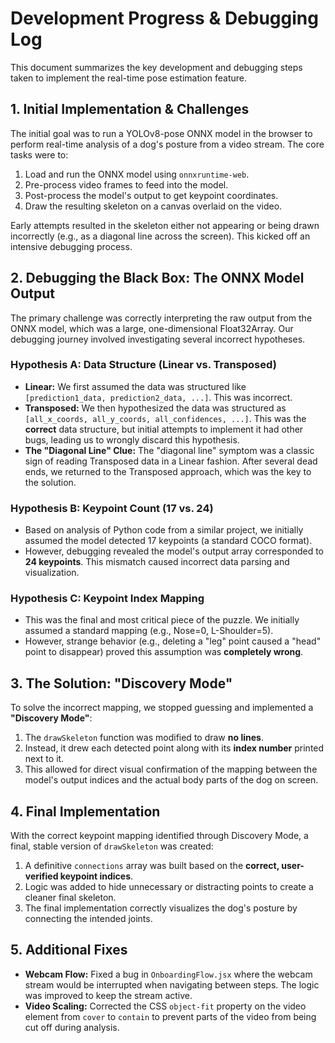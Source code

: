 # Development Progress & Debugging Log

This document summarizes the key development and debugging steps taken to implement the real-time pose estimation feature.

## 1. Initial Implementation & Challenges

The initial goal was to run a YOLOv8-pose ONNX model in the browser to perform real-time analysis of a dog's posture from a video stream. The core tasks were to:
1.  Load and run the ONNX model using `onnxruntime-web`.
2.  Pre-process video frames to feed into the model.
3.  Post-process the model's output to get keypoint coordinates.
4.  Draw the resulting skeleton on a canvas overlaid on the video.

Early attempts resulted in the skeleton either not appearing or being drawn incorrectly (e.g., as a diagonal line across the screen). This kicked off an intensive debugging process.

## 2. Debugging the Black Box: The ONNX Model Output

The primary challenge was correctly interpreting the raw output from the ONNX model, which was a large, one-dimensional Float32Array. Our debugging journey involved investigating several incorrect hypotheses.

### Hypothesis A: Data Structure (Linear vs. Transposed)
-   **Linear:** We first assumed the data was structured like `[prediction1_data, prediction2_data, ...]`. This was incorrect.
-   **Transposed:** We then hypothesized the data was structured as `[all_x_coords, all_y_coords, all_confidences, ...]`. This was the **correct** data structure, but initial attempts to implement it had other bugs, leading us to wrongly discard this hypothesis.
-   **The "Diagonal Line" Clue:** The "diagonal line" symptom was a classic sign of reading Transposed data in a Linear fashion. After several dead ends, we returned to the Transposed approach, which was the key to the solution.

### Hypothesis B: Keypoint Count (17 vs. 24)
-   Based on analysis of Python code from a similar project, we initially assumed the model detected 17 keypoints (a standard COCO format).
-   However, debugging revealed the model's output array corresponded to **24 keypoints**. This mismatch caused incorrect data parsing and visualization.

### Hypothesis C: Keypoint Index Mapping
-   This was the final and most critical piece of the puzzle. We initially assumed a standard mapping (e.g., Nose=0, L-Shoulder=5).
-   However, strange behavior (e.g., deleting a "leg" point caused a "head" point to disappear) proved this assumption was **completely wrong**.

## 3. The Solution: "Discovery Mode"

To solve the incorrect mapping, we stopped guessing and implemented a **"Discovery Mode"**:
1.  The `drawSkeleton` function was modified to draw **no lines**.
2.  Instead, it drew each detected point along with its **index number** printed next to it.
3.  This allowed for direct visual confirmation of the mapping between the model's output indices and the actual body parts of the dog on screen.

## 4. Final Implementation

With the correct keypoint mapping identified through Discovery Mode, a final, stable version of `drawSkeleton` was created:
1.  A definitive `connections` array was built based on the **correct, user-verified keypoint indices**.
2.  Logic was added to hide unnecessary or distracting points to create a cleaner final skeleton.
3.  The final implementation correctly visualizes the dog's posture by connecting the intended joints.

## 5. Additional Fixes
-   **Webcam Flow:** Fixed a bug in `OnboardingFlow.jsx` where the webcam stream would be interrupted when navigating between steps. The logic was improved to keep the stream active.
-   **Video Scaling:** Corrected the CSS `object-fit` property on the video element from `cover` to `contain` to prevent parts of the video from being cut off during analysis.
